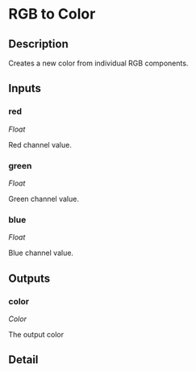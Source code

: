 # RGB to Color

## Description
Creates a new color from individual RGB components.

## Inputs
### red

*Float*

Red channel value.

### green

*Float*

Green channel value.

### blue

*Float*

Blue channel value.

## Outputs
### color

*Color*

The output color

## Detail

